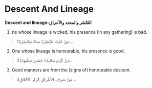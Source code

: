 Descent And Lineage
===================

**Descent and lineage-العُنْصُر والمحتد والأعراق**

1. ne whose lineage is wicked, his presence [in any gathering] is bad.

> 1ـ مَنْ خَبُثَ عُنْصُرُهُ ساءَ مَحْضَرُهُ.

2. One whose lineage is honourable, his presence is good.

> 2ـ مَنْ كَرُمَ مَحْتِدُهُ حَسُنَ مَشْهَدُهُ.

3. Good manners are from the [signs of] honourable descent.

> 3ـ مِنْ شَرَفِ الأعْراقِ كَرَمُ الأخْلاقِ.



